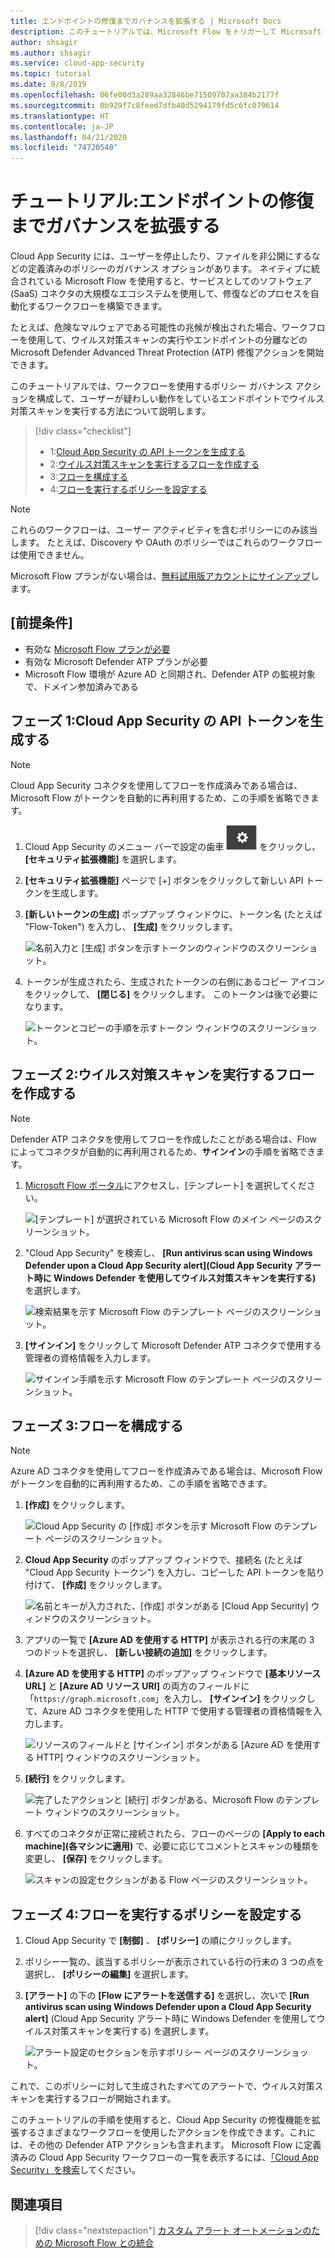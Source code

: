 ```yaml
---
title: エンドポイントの修復までガバナンスを拡張する | Microsoft Docs
description: このチュートリアルでは、Microsoft Flow をトリガーして Microsoft Defender Advanced Threat Protection 修復アクションを実行するために、Microsoft Cloud App Security ポリシー アラートを構成する手順について説明します。
author: shsagir
ms.author: shsagir
ms.service: cloud-app-security
ms.topic: tutorial
ms.date: 9/8/2019
ms.openlocfilehash: 06fe00d3a289aa32846be71509707aa384b2177f
ms.sourcegitcommit: 0b929f7c8feed7dfb40d5294179fd5c6fc079614
ms.translationtype: HT
ms.contentlocale: ja-JP
ms.lasthandoff: 04/21/2020
ms.locfileid: "74720540"
---
```

# <a name="tutorial-extend-governance-to-endpoint-remediation"></a>チュートリアル:エンドポイントの修復までガバナンスを拡張する

Cloud App Security には、ユーザーを停止したり、ファイルを非公開にするなどの定義済みのポリシーのガバナンス オプションがあります。 ネイティブに統合されている Microsoft Flow を使用すると、サービスとしてのソフトウェア (SaaS) コネクタの大規模なエコシステムを使用して、修復などのプロセスを自動化するワークフローを構築できます。

たとえば、危険なマルウェアである可能性の兆候が検出された場合、ワークフローを使用して、ウイルス対策スキャンの実行やエンドポイントの分離などの Microsoft Defender Advanced Threat Protection (ATP) 修復アクションを開始できます。

このチュートリアルでは、ワークフローを使用するポリシー ガバナンス アクションを構成して、ユーザーが疑わしい動作をしているエンドポイントでウイルス対策スキャンを実行する方法について説明します。

> [!div class="checklist"]
>
> * 1:[Cloud App Security の API トークンを生成する](#generate-token)
> * 2:[ウイルス対策スキャンを実行するフローを作成する](#create-flow)
> * 3:[フローを構成する](#configure-flow)
> * 4:[フローを実行するポリシーを設定する](#configure-policy)

> [!NOTE]
> これらのワークフローは、ユーザー アクティビティを含むポリシーにのみ該当します。 たとえば、Discovery や OAuth のポリシーではこれらのワークフローは使用できません。

Microsoft Flow プランがない場合は、[無料試用版アカウントにサインアップ](https://flow.microsoft.com/pricing)します。

## <a name="prerequisites"></a>[前提条件]

* 有効な [Microsoft Flow プランが必要](https://flow.microsoft.com/pricing)
* 有効な Microsoft Defender ATP プランが必要
* Microsoft Flow 環境が Azure AD と同期され、Defender ATP の監視対象で、ドメイン参加済みである

## <a name="phase-1-generate-a-cloud-app-security-api-token"></a>フェーズ 1:Cloud App Security の API トークンを生成する<a name="generate-token"></a>

> [!NOTE]
> Cloud App Security コネクタを使用してフローを作成済みである場合は、Microsoft Flow がトークンを自動的に再利用するため、この手順を省略できます。

1. Cloud App Security のメニュー バーで設定の歯車 ![設定アイコン](media/settings-icon.png "設定アイコン") をクリックし、 **[セキュリティ拡張機能]** を選択します。

1. **[セキュリティ拡張機能]** ページで [+] ボタンをクリックして新しい API トークンを生成します。
1. **[新しいトークンの生成]** ポップアップ ウィンドウに、トークン名 (たとえば "Flow-Token") を入力し、 **[生成]** をクリックします。

    ![名前入力と [生成] ボタンを示すトークンのウィンドウのスクリーンショット。](media/tutorial-flow-token-generate.png)
1. トークンが生成されたら、生成されたトークンの右側にあるコピー アイコンをクリックして、 **[閉じる]** をクリックします。 このトークンは後で必要になります。

    ![トークンとコピーの手順を示すトークン ウィンドウのスクリーンショット。](media/tutorial-flow-token-copy.png)

## <a name="phase-2-create-a-flow-to-run-an-antivirus-scan"></a>フェーズ 2:ウイルス対策スキャンを実行するフローを作成する<a name="create-flow"></a>

> [!NOTE]
> Defender ATP コネクタを使用してフローを作成したことがある場合は、Flow によってコネクタが自動的に再利用されるため、**サインイン**の手順を省略できます。

1. [Microsoft Flow ポータル](https://flow.microsoft.com/)にアクセスし、[テンプレート] を選択してください。

    ![[テンプレート] が選択されている Microsoft Flow のメイン ページのスクリーンショット。](media/tutorial-flow-templates.png)

1. "Cloud App Security" を検索し、 **[Run antivirus scan using Windows Defender upon a Cloud App Security alert]\(Cloud App Security アラート時に Windows Defender を使用してウイルス対策スキャンを実行する\)** を選択します。

    ![検索結果を示す Microsoft Flow のテンプレート ページのスクリーンショット。](media/tutorial-flow-templates-search.png)

1. **[サインイン]** をクリックして Microsoft Defender ATP コネクタで使用する管理者の資格情報を入力します。

    ![サインイン手順を示す Microsoft Flow のテンプレート ページのスクリーンショット。](media/tutorial-flow-templates-signin.png)

## <a name="phase-3-configure-the-flow"></a>フェーズ 3:フローを構成する<a name="configure-flow"></a>

> [!NOTE]
> Azure AD コネクタを使用してフローを作成済みである場合は、Microsoft Flow がトークンを自動的に再利用するため、この手順を省略できます。

1. **[作成]** をクリックします。

    ![Cloud App Security の [作成] ボタンを示す Microsoft Flow のテンプレート ページのスクリーンショット。](media/tutorial-flow-templates-create.png)

1. **Cloud App Security** のポップアップ ウィンドウで、接続名 (たとえば "Cloud App Security トークン") を入力し、コピーした API トークンを貼り付けて、 **[作成]** をクリックします。

    ![名前とキーが入力された、[作成] ボタンがある [Cloud App Security] ウィンドウのスクリーンショット。](media/tutorial-flow-templates-create-window.png)

1. アプリの一覧で **[Azure AD を使用する HTTP]** が表示される行の末尾の 3 つのドットを選択し、 **[新しい接続の追加]** をクリックします。

1. **[Azure AD を使用する HTTP]** のポップアップ ウィンドウで **[基本リソース URL]** と **[Azure AD リソース URI]** の両方のフィールドに「`https://graph.microsoft.com`」を入力し、 **[サインイン]** をクリックして、Azure AD コネクタを使用した HTTP で使用する管理者の資格情報を入力します。

    ![リソースのフィールドと [サインイン] ボタンがある [Azure AD を使用する HTTP] ウィンドウのスクリーンショット。](media/tutorial-flow-templates-azure.png)

1. **[続行]** をクリックします。

    ![完了したアクションと [続行] ボタンがある、Microsoft Flow のテンプレート ウィンドウのスクリーンショット。](media/tutorial-flow-templates-continue.png)

1. すべてのコネクタが正常に接続されたら、フローのページの **[Apply to each machine]\(各マシンに適用\)** で、必要に応じてコメントとスキャンの種類を変更し、 **[保存]** をクリックします。

    ![スキャンの設定セクションがある Flow ページのスクリーンショット。](media/tutorial-flow-templates-scan.png)

## <a name="phase-4-configure-a-policy-to-run-the-flow"></a>フェーズ 4:フローを実行するポリシーを設定する<a name="configure-policy"></a>

1. Cloud App Security で **[制御]** 、 **[ポリシー]** の順にクリックします。

1. ポリシー一覧の、該当するポリシーが表示されている行の行末の 3 つの点を選択し、 **[ポリシーの編集]** を選択します。

1. **[アラート]** の下の **[Flow にアラートを送信する]** を選択し、次いで **[Run antivirus scan using Windows Defender upon a Cloud App Security alert]** \(Cloud App Security アラート時に Windows Defender を使用してウイルス対策スキャンを実行する\) を選択します。

    ![アラート設定のセクションを示すポリシー ページのスクリーンショット。](media/tutorial-flow-templates-alerts.png)

これで、このポリシーに対して生成されたすべてのアラートで、ウイルス対策スキャンを実行するフローが開始されます。

このチュートリアルの手順を使用すると、Cloud App Security の修復機能を拡張するさまざまなワークフローを使用したアクションを作成できます。これには、その他の Defender ATP アクションも含まれます。 Microsoft Flow に定義済みの Cloud App Security ワークフローの一覧を表示するには、[「Cloud App Security」を検索](https://go.microsoft.com/fwlink/?linkid=2102574)してください。

## <a name="see-also"></a>関連項目

> [!div class="nextstepaction"]
> [カスタム アラート オートメーションのための Microsoft Flow との統合](flow-integration.md)
